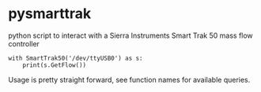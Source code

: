 # pysmarttrak
python script to interact with a Sierra Instruments Smart Trak 50 mass flow controller

	with SmartTrak50('/dev/ttyUSB0') as s:
		print(s.GetFlow())

Usage is pretty straight forward, see function names for available queries.
